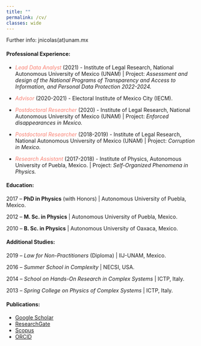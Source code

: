 ```yaml
---
title: ""
permalink: /cv/
classes: wide
---
```


Further info: jnicolas(at)unam.mx

#### Professional Experience: 

* <span style="color:Salmon">_Lead Data Analyst_</span> (2021) - Institute of Legal Research, National Autonomous University of Mexico (UNAM) \| Project: _Assessment and design of the National Programs of Transparency and Access to Information, and Personal Data Protection 2022-2024._

* <span style="color:Salmon">_Advisor_</span> (2020-2021) - Electoral Institute of Mexico City (IECM).

* <span style="color:Salmon">_Postdoctoral Researcher_</span> (2020) - Institute of Legal Research, National Autonomous University of Mexico (UNAM) \| Project: _Enforced disappearances in Mexico._

* <span style="color:Salmon">_Postdoctoral Researcher_</span> (2018-2019) - Institute of Legal Research, National Autonomous University of Mexico (UNAM) \| Project: _Corruption in Mexico._

* <span style="color:Salmon">_Research Assistant_</span> (2017-2018) - Institute of Physics, Autonomous University of Puebla, Mexico. \| Project: _Self-Organized Phenomena in Physics._

#### Education:

2017 – **PhD in Physics** (with Honors) \| Autonomous University of Puebla, Mexico.

2012 – **M. Sc. in Physics** \| Autonomous University of Puebla, Mexico.

2010 – **B. Sc. in Physics** \| Autonomous University of Oaxaca, Mexico.

#### Additional Studies:

2019 – *Law for Non-Practitioners* (Diploma) \| IIJ-UNAM, Mexico.

2016 – *Summer School in Complexity* \| NECSI, USA.

2014 – *School on Hands-On Research in Complex Systems* \| ICTP, Italy.

2013 – *Spring College on Physics of Complex Systems* \| ICTP, Italy.

#### Publications:

* [Google Scholar](https://scholar.google.com/citations?user=Tpqh9iwAAAAJ&hl=en)
* [ResearchGate](https://www.researchgate.net/profile/J_Nicolas-Carlock)
* [Scopus](https://www.scopus.com/authid/detail.uri?authorId=57074110400)
* [ORCID](http://orcid.org/0000-0003-4065-372X)
